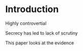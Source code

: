 # Introduction

Highly controvertial 

Secrecy has led to lack of scrutiny

This paper looks at the evidence 